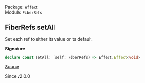 Package: `effect`<br />
Module: `FiberRefs`<br />

## FiberRefs.setAll

Set each ref to either its value or its default.

**Signature**

```ts
declare const setAll: (self: FiberRefs) => Effect.Effect<void>
```

[Source](https://github.com/Effect-TS/effect/tree/main/packages/effect/src/FiberRefs.ts#L118)

Since v2.0.0